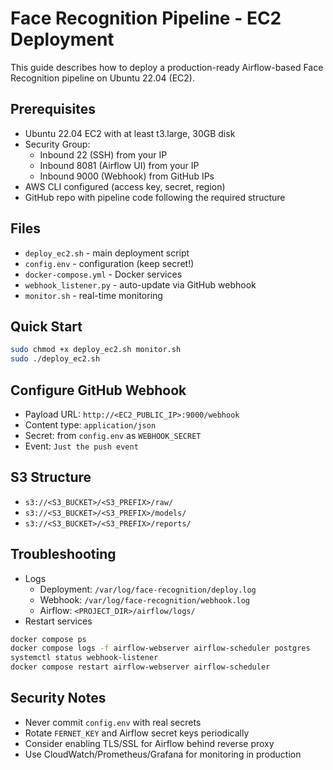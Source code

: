 # Face Recognition Pipeline - EC2 Deployment

This guide describes how to deploy a production-ready Airflow-based Face Recognition pipeline on Ubuntu 22.04 (EC2).

## Prerequisites
- Ubuntu 22.04 EC2 with at least t3.large, 30GB disk
- Security Group:
  - Inbound 22 (SSH) from your IP
  - Inbound 8081 (Airflow UI) from your IP
  - Inbound 9000 (Webhook) from GitHub IPs
- AWS CLI configured (access key, secret, region)
- GitHub repo with pipeline code following the required structure

## Files
- `deploy_ec2.sh` - main deployment script
- `config.env` - configuration (keep secret!)
- `docker-compose.yml` - Docker services
- `webhook_listener.py` - auto-update via GitHub webhook
- `monitor.sh` - real-time monitoring

## Quick Start
```bash
sudo chmod +x deploy_ec2.sh monitor.sh
sudo ./deploy_ec2.sh
```

## Configure GitHub Webhook
- Payload URL: `http://<EC2_PUBLIC_IP>:9000/webhook`
- Content type: `application/json`
- Secret: from `config.env` as `WEBHOOK_SECRET`
- Event: `Just the push event`

## S3 Structure
- `s3://<S3_BUCKET>/<S3_PREFIX>/raw/`
- `s3://<S3_BUCKET>/<S3_PREFIX>/models/`
- `s3://<S3_BUCKET>/<S3_PREFIX>/reports/`

## Troubleshooting
- Logs
  - Deployment: `/var/log/face-recognition/deploy.log`
  - Webhook: `/var/log/face-recognition/webhook.log`
  - Airflow: `<PROJECT_DIR>/airflow/logs/`
- Restart services
```bash
docker compose ps
docker compose logs -f airflow-webserver airflow-scheduler postgres
systemctl status webhook-listener
docker compose restart airflow-webserver airflow-scheduler
```

## Security Notes
- Never commit `config.env` with real secrets
- Rotate `FERNET_KEY` and Airflow secret keys periodically
- Consider enabling TLS/SSL for Airflow behind reverse proxy
- Use CloudWatch/Prometheus/Grafana for monitoring in production
